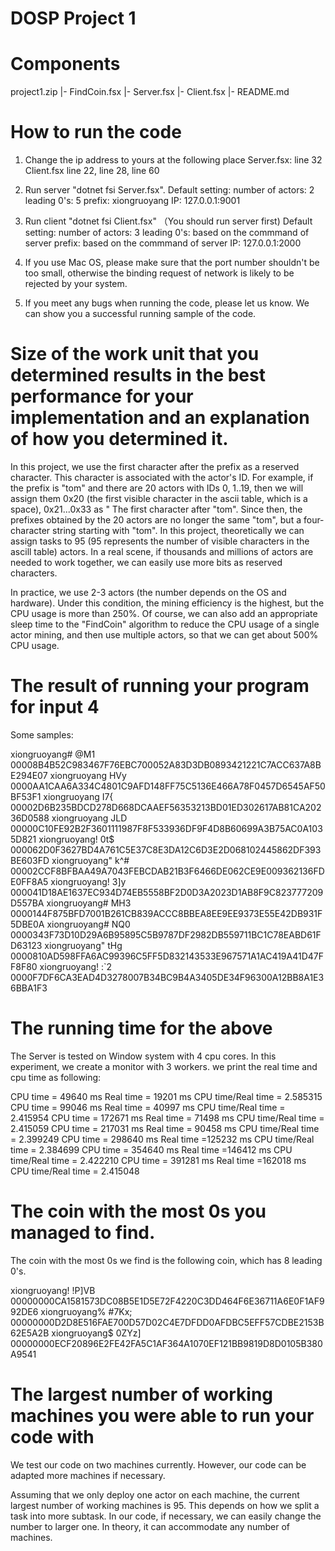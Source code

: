 # DOSP Project 1

# Components
project1.zip
|- FindCoin.fsx
|- Server.fsx
|- Client.fsx
|- README.md

# How to run the code

1. Change the ip address to yours at the following place
        Server.fsx: line 32
        Client.fsx  line 22, line 28, line 60

2. Run server "dotnet fsi Server.fsx". 
        Default setting:
                number of actors: 2
                leading 0's:      5
                prefix:           xiongruoyang
                IP:               127.0.0.1:9001

3. Run client "dotnet fsi Client.fsx" （You should run server first)
        Default setting:
                number of actors: 3
                leading 0's:      based on the commmand of server
                prefix:           based on the commmand of server
                IP:               127.0.0.1:2000

4. If you use Mac OS, please make sure that the port number shouldn't be too small, otherwise the binding request of network is likely to be rejected by your system.

5. If you meet any bugs when running the code, please let us know. We can show you a successful running sample of the code.

# Size of the work unit that you determined results in the best performance for your implementation and an explanation of how you determined it.

In this project, we use the first character after the prefix as a reserved character. This character is associated with the actor's ID. For example, if the prefix is ​​"tom" and there are 20 actors with IDs 0, 1..19, then we will assign them 0x20 (the first visible character in the ascii table, which is a space), 0x21...0x33 as " The first character after "tom". Since then, the prefixes obtained by the 20 actors are no longer the same "tom", but a four-character string starting with "tom". In this project, theoretically we can assign tasks to 95 (95 represents the number of visible characters in the ascill table) actors. In a real scene, if thousands and millions of actors are needed to work together, we can easily use more bits as reserved characters.

In practice, we use 2-3 actors (the number depends on the OS and hardware). Under this condition, the mining efficiency is the highest, but the CPU usage is more than 250%. Of course, we can also add an appropriate sleep time to the "FindCoin" algorithm to reduce the CPU usage of a single actor mining, and then use multiple actors, so that we can get about 500% CPU usage.

# The result of running your program for input 4
Some samples:

xiongruoyang# @M1       00008B4B52C983467F76EBC700052A83D3DB0893421221C7ACC637A8BE294E07
xiongruoyang  HVy       0000AA1CAA6A334C4801C9AFD148FF75C5136E466A78F0457D6545AF50BF53F1
xiongruoyang  I7{       00002D6B235BDCD278D668DCAAEF56353213BD01ED302617AB81CA20236D0588
xiongruoyang  JLD       00000C10FE92B2F3601111987F8F533936DF9F4D8B60699A3B75AC0A1035D821
xiongruoyang! 0t$       000062D0F3627BD4A761C5E37C8E3DA12C6D3E2D068102445862DF393BE603FD
xiongruoyang" k^#       00002CCF8BFBAA49A7043FEBCDAB21B3F6466DE062CE9E009362136FDE0FF8A5
xiongruoyang! 3]y       000041D18AE1637EC934D74EB5558BF2D0D3A2023D1AB8F9C823777209D557BA
xiongruoyang# MH3       0000144F875BFD7001B261CB839ACCC8BBEA8EE9EE9373E55E42DB931F5DBE0A
xiongruoyang# NQ0       0000343F73D10D29A6B95895C5B9787DF2982DB559711BC1C78EABD61FD63123
xiongruoyang" tHg       0000810AD598FFA6AC99396C5FF5D832143533E967571A1AC419A41D47FF8F80
xiongruoyang! :`2       0000F7DF6CA3EAD4D3278007B34BC9B4A3405DE34F96300A12BB8A1E36BBA1F3

# The running time for the above

The Server is tested on Window system with 4 cpu cores. In this experiment, we create a monitor with 3 workers. we print the real time and cpu time as following:

CPU time = 49640 ms    Real time = 19201 ms   CPU time/Real time = 2.585315
CPU time = 99046 ms    Real time = 40997 ms   CPU time/Real time = 2.415954
CPU time = 172671 ms   Real time = 71498 ms   CPU time/Real time = 2.415059
CPU time = 217031 ms   Real time = 90458 ms   CPU time/Real time = 2.399249
CPU time = 298640 ms   Real time =125232 ms   CPU time/Real time = 2.384699
CPU time = 354640 ms   Real time =146412 ms   CPU time/Real time = 2.422210
CPU time = 391281 ms   Real time =162018 ms   CPU time/Real time = 2.415048

# The coin with the most 0s you managed to find.

The coin with the most 0s we find is the following coin, which has 8 leading 0's.

xiongruoyang! !P]VB     00000000CA1581573DC08B5E1D5E72F4220C3DD464F6E36711A6E0F1AF992DE6
xiongruoyang% #7Kx;     00000000D2D8E516FAE700D57D02C4E7DFDD0AFDBC5EFF57CDBE2153B62E5A2B
xiongruoyang$ 0ZYz]     00000000ECF20896E2FE42FA5C1AF364A1070EF121BB9819D8D0105B380A9541


# The largest number of working machines you were able to run your code with

We test our code on two machines currently. However, our code can be adapted more machines if necessary. 

Assuming that we only deploy one actor on each machine, the current largest number of working machines is 95. This depends on how we split a task into more subtask. In our code, if necessary, we can easily change the number to larger one. In theory, it can accommodate any number of machines.
